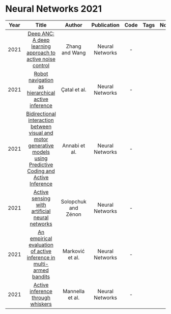 # Neural Networks 2021

| Year |                                                                                  Title                                                                                   |       Author        |   Publication   | Code | Tags | Notes |
|:----:|:------------------------------------------------------------------------------------------------------------------------------------------------------------------------:|:-------------------:|:---------------:|:----:|:----:|:-----:|
| 2021 |                  [Deep ANC: A deep learning approach to active noise control](https://www.sciencedirect.com/science/article/abs/pii/S0893608021001258)                   |   Zhang and Wang    | Neural Networks |  -   |      |       |
| 2021 |                       [Robot navigation as hierarchical active inference](https://www.sciencedirect.com/science/article/abs/pii/S0893608021002021)                       |    Çatal et al.     | Neural Networks |  -   |      |       |
| 2021 | [Bidirectional interaction between visual and motor generative models using Predictive Coding and Active Inference](https://dl.acm.org/doi/10.1016/j.neunet.2021.07.016) |    Annabi et al.    | Neural Networks |  -   |      |       |
| 2021 |                        [Active sensing with artificial neural networks](https://www.sciencedirect.com/science/article/abs/pii/S0893608021003129)                         | Solopchuk and Zénon | Neural Networks |  -   |      |       |
| 2021 |                [An empirical evaluation of active inference in multi-armed bandits](https://www.sciencedirect.com/science/article/pii/S0893608021003233)                 |   Marković et al.   | Neural Networks |  -   |      |       |
| 2021 |                               [Active inference through whiskers](https://www.sciencedirect.com/science/article/abs/pii/S0893608021003506)                               |   Mannella et al.   | Neural Networks |  -   |      |       |
